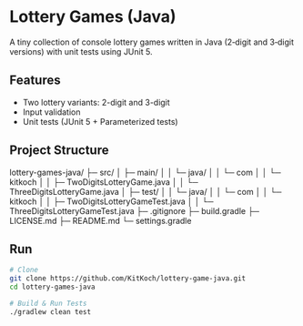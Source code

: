 # Lottery Games (Java)

A tiny collection of console lottery games written in Java 
(2‑digit and 3‑digit versions) with unit tests using JUnit 5.

## Features
- Two lottery variants: 2-digit and 3-digit
- Input validation
- Unit tests (JUnit 5 + Parameterized tests)

## Project Structure
lottery-games-java/
├─ src/
│   ├─ main/
│   │   └─ java/
│   │       └─ com
│   │           └─ kitkoch
│   │               ├─ TwoDigitsLotteryGame.java
│   │               └─ ThreeDigitsLotteryGame.java
│   ├─ test/
│   │   └─ java/
│   │       └─ com
│   │           └─ kitkoch
│   │               ├─ TwoDigitsLotteryGameTest.java
│   │               └─ ThreeDigitsLotteryGameTest.java
├─ .gitignore
├─ build.gradle
├─ LICENSE.md
├─ README.md
└─ settings.gradle

## Run

```bash
# Clone
git clone https://github.com/KitKoch/lottery-game-java.git
cd lottery-games-java

# Build & Run Tests
./gradlew clean test